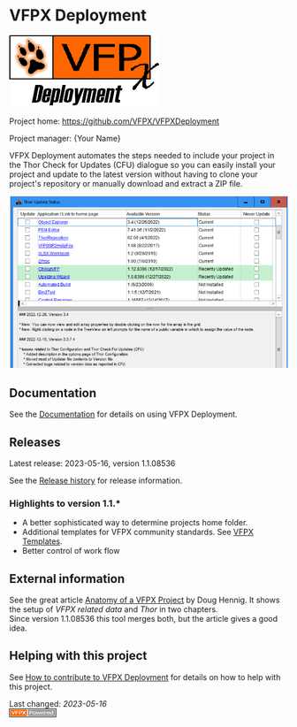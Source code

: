 <!-- 
On each build, the sections framed by
"VerNo" or "DeploymentDate" will be replaced with recent data
-->
# VFPX Deployment
![](./docs/Images/vfpxdeployment.png)

Project home: https://github.com/VFPX/VFPXDeployment

Project manager: {Your Name}

VFPX Deployment automates the steps needed to include your project in the Thor Check for Updates (CFU) dialogue
so you can easily install your project and update to the latest version without having to clone your project's repository or manually download and extract a ZIP file.

![](./docs/Images/ThorCFUDialog.png)

## Documentation
See the [Documentation](./docs/ThorUpdate.md) for details on using VFPX Deployment.

## Releases

Latest release: <!--DeploymentDate-->2023-05-16<!--/DeploymentDate-->,
version <!--VERNO-->1.1.08536<!--/VerNo-->

See the [Release history](./docs/ChangeLog.md) for release information.

### Highlights to version 1.1.*
- A better sophisticated way to determine projects home folder.
- Additional templates for VFPX community standards. See [VFPX Templates](./vfpx_templates.md).
- Better control of work flow

## External information
See the great article [Anatomy of a VFPX Project](https://doughennig.blogspot.com/2023/05/anatomy-of-vfpx-project.html) by Doug Hennig.
It shows the setup of *VFPX related data* and *Thor* in two chapters.   
Since version 1.1.08536 this tool merges both, but the article gives a good idea.

## Helping with this project

See [How to contribute to VFPX Deployment](.github/CONTRIBUTING.md) for details on how to help with this project.

Last changed: _<!--DeploymentDate-->2023-05-16<!--/DeploymentDate-->_   
![Picture](./docs/Images/vfpxpoweredby_alternative.gif)
